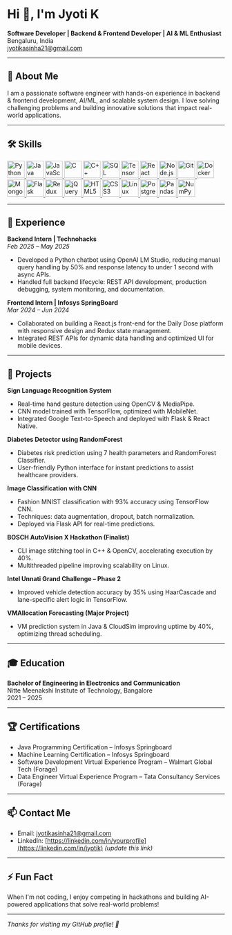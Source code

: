 # Hi 👋, I'm Jyoti K

**Software Developer | Backend & Frontend Developer | AI & ML Enthusiast**  
Bengaluru, India  
[jyotikasinha21@gmail.com](mailto:jyotikasinha21@gmail.com) 

---

## 🌱 About Me  
I am a passionate software engineer with hands-on experience in backend & frontend development, AI/ML, and scalable system design. I love solving challenging problems and building innovative solutions that impact real-world applications.

---

## 🛠 Skills

<a href="https://en.wikipedia.org/wiki/Python_(programming_language)" target="_blank" rel="noopener noreferrer">
  <img src="https://cdn.jsdelivr.net/gh/devicons/devicon/icons/python/python-original.svg" width="40" alt="Python" />
</a>
<a href="https://en.wikipedia.org/wiki/Java_(programming_language)" target="_blank" rel="noopener noreferrer">
  <img src="https://cdn.jsdelivr.net/gh/devicons/devicon/icons/java/java-original.svg" width="40" alt="Java" />
</a>
<a href="https://en.wikipedia.org/wiki/JavaScript" target="_blank" rel="noopener noreferrer">
  <img src="https://cdn.jsdelivr.net/gh/devicons/devicon/icons/javascript/javascript-original.svg" width="40" alt="JavaScript" />
</a>
<a href="https://en.wikipedia.org/wiki/C_(programming_language)" target="_blank" rel="noopener noreferrer">
  <img src="https://cdn.jsdelivr.net/gh/devicons/devicon/icons/c/c-original.svg" width="40" alt="C" />
</a>
<a href="https://en.wikipedia.org/wiki/C%2B%2B" target="_blank" rel="noopener noreferrer">
  <img src="https://cdn.jsdelivr.net/gh/devicons/devicon/icons/cplusplus/cplusplus-original.svg" width="40" alt="C++" />
</a>
<a href="https://en.wikipedia.org/wiki/SQL" target="_blank" rel="noopener noreferrer">
  <img src="https://cdn.jsdelivr.net/gh/devicons/devicon/icons/mysql/mysql-original.svg" width="40" alt="SQL" />
</a>
<a href="https://en.wikipedia.org/wiki/TensorFlow" target="_blank" rel="noopener noreferrer">
  <img src="https://cdn.jsdelivr.net/gh/devicons/devicon/icons/tensorflow/tensorflow-original.svg" width="40" alt="TensorFlow" />
</a>
<a href="https://en.wikipedia.org/wiki/React_(JavaScript_library)" target="_blank" rel="noopener noreferrer">
  <img src="https://cdn.jsdelivr.net/gh/devicons/devicon/icons/react/react-original.svg" width="40" alt="React" />
</a>
<a href="https://en.wikipedia.org/wiki/Node.js" target="_blank" rel="noopener noreferrer">
  <img src="https://cdn.jsdelivr.net/gh/devicons/devicon/icons/nodejs/nodejs-original.svg" width="40" alt="Node.js" />
</a>
<a href="https://en.wikipedia.org/wiki/Git" target="_blank" rel="noopener noreferrer">
  <img src="https://cdn.jsdelivr.net/gh/devicons/devicon/icons/git/git-original.svg" width="40" alt="Git" />
</a>
<a href="https://en.wikipedia.org/wiki/Docker_(software)" target="_blank" rel="noopener noreferrer">
  <img src="https://cdn.jsdelivr.net/gh/devicons/devicon/icons/docker/docker-original.svg" width="40" alt="Docker" />
</a>
<a href="https://en.wikipedia.org/wiki/MongoDB" target="_blank" rel="noopener noreferrer">
  <img src="https://cdn.jsdelivr.net/gh/devicons/devicon/icons/mongodb/mongodb-original.svg" width="40" alt="MongoDB" />
</a>
<a href="https://en.wikipedia.org/wiki/Flask_(web_framework)" target="_blank" rel="noopener noreferrer">
  <img src="https://cdn.jsdelivr.net/gh/devicons/devicon/icons/flask/flask-original.svg" width="40" alt="Flask" />
</a>
<a href="https://en.wikipedia.org/wiki/Redux_(JavaScript_library)" target="_blank" rel="noopener noreferrer">
  <img src="https://raw.githubusercontent.com/reduxjs/redux/master/logo/logo.png" width="40" alt="Redux" />
</a>
<a href="https://en.wikipedia.org/wiki/Javascript" target="_blank" rel="noopener noreferrer">
  <img src="https://cdn.jsdelivr.net/gh/devicons/devicon/icons/jquery/jquery-original.svg" width="40" alt="jQuery" />
</a>
<a href="https://en.wikipedia.org/wiki/HTML5" target="_blank" rel="noopener noreferrer">
  <img src="https://cdn.jsdelivr.net/gh/devicons/devicon/icons/html5/html5-original.svg" width="40" alt="HTML5" />
</a>
<a href="https://en.wikipedia.org/wiki/CSS" target="_blank" rel="noopener noreferrer">
  <img src="https://cdn.jsdelivr.net/gh/devicons/devicon/icons/css3/css3-original.svg" width="40" alt="CSS3" />
</a>
<a href="https://en.wikipedia.org/wiki/Linux" target="_blank" rel="noopener noreferrer">
  <img src="https://cdn.jsdelivr.net/gh/devicons/devicon/icons/linux/linux-original.svg" width="40" alt="Linux" />
</a>
<a href="https://en.wikipedia.org/wiki/PostgreSQL" target="_blank" rel="noopener noreferrer">
  <img src="https://cdn.jsdelivr.net/gh/devicons/devicon/icons/postgresql/postgresql-original.svg" width="40" alt="PostgreSQL" />
</a>
<a href="https://en.wikipedia.org/wiki/Pandas_(software)" target="_blank" rel="noopener noreferrer">
  <img src="https://pandas.pydata.org/static/img/pandas_mark.svg" width="40" alt="Pandas" />
</a>
<a href="https://en.wikipedia.org/wiki/Numpy" target="_blank" rel="noopener noreferrer">
  <img src="https://numpy.org/images/logo.svg" width="40" alt="NumPy" />
</a>




---

## 💼 Experience

**Backend Intern | Technohacks**  
_Feb 2025 – May 2025_  
- Developed a Python chatbot using OpenAI LM Studio, reducing manual query handling by 50% and response latency to under 1 second with async APIs.  
- Handled full backend lifecycle: REST API development, production debugging, system monitoring, and documentation.

**Frontend Intern | Infosys SpringBoard**  
_Mar 2024 – Jun 2024_  
- Collaborated on building a React.js front-end for the Daily Dose platform with responsive design and Redux state management.  
- Integrated REST APIs for dynamic data handling and optimized UI for mobile devices.

---

## 🚀 Projects

**Sign Language Recognition System**  
- Real-time hand gesture detection using OpenCV & MediaPipe.  
- CNN model trained with TensorFlow, optimized with MobileNet.  
- Integrated Google Text-to-Speech and deployed with Flask & React Native.

**Diabetes Detector using RandomForest**  
- Diabetes risk prediction using 7 health parameters and RandomForest Classifier.  
- User-friendly Python interface for instant predictions to assist healthcare providers.

**Image Classification with CNN**  
- Fashion MNIST classification with 93% accuracy using TensorFlow CNN.  
- Techniques: data augmentation, dropout, batch normalization.  
- Deployed via Flask API for real-time predictions.

**BOSCH AutoVision X Hackathon (Finalist)**  
- CLI image stitching tool in C++ & OpenCV, accelerating execution by 40%.  
- Multithreaded pipeline improving scalability on Linux.

**Intel Unnati Grand Challenge – Phase 2**  
- Improved vehicle detection accuracy by 35% using HaarCascade and lane-specific alert logic in TensorFlow.

**VMAllocation Forecasting (Major Project)**  
- VM prediction system in Java & CloudSim improving uptime by 40%, optimizing thread scheduling.

---

## 🎓 Education

**Bachelor of Engineering in Electronics and Communication**  
Nitte Meenakshi Institute of Technology, Bangalore  
2021 – 2025

---

## 🏆 Certifications

- Java Programming Certification – Infosys Springboard  
- Machine Learning Certification – Infosys Springboard  
- Software Development Virtual Experience Program – Walmart Global Tech (Forage)  
- Data Engineer Virtual Experience Program – Tata Consultancy Services (Forage)

---

## 📫 Contact Me

- Email: [jyotikasinha21@gmail.com](mailto:jyotikasinha21@gmail.com)  
- LinkedIn: [https://linkedin.com/in/yourprofile](https://linkedin.com/in/jyotik) *(update this link)*

---

## ⚡ Fun Fact

When I'm not coding, I enjoy competing in hackathons and building AI-powered applications that solve real-world problems!

---

*Thanks for visiting my GitHub profile! 🚀*
